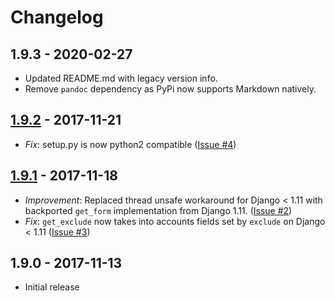 # Changelog

## 1.9.3 - 2020-02-27
- Updated README.md with legacy version info.
- Remove `pandoc` dependency as PyPi now supports Markdown natively.

## [1.9.2] - 2017-11-21
- _Fix_: setup.py is now python2 compatible ([Issue #4])

## [1.9.1] - 2017-11-18
- _Improvement_: Replaced thread unsafe workaround for Django < 1.11 with backported `get_form` implementation from Django 1.11. ([Issue #2])
- _Fix_: `get_exclude` now takes into accounts fields set by `exclude` on Django < 1.11 ([Issue #3])

## 1.9.0 - 2017-11-13
- Initial release

[1.9.2]: https://github.com/inueni/django-subadmin/compare/v1.9.1...v1.9.2
[1.9.1]: https://github.com/inueni/django-subadmin/compare/v1.9.0...v1.9.1
[Issue #2]: https://github.com/inueni/django-subadmin/issues/2
[Issue #3]: https://github.com/inueni/django-subadmin/issues/3
[Issue #4]: https://github.com/inueni/django-subadmin/issues/4